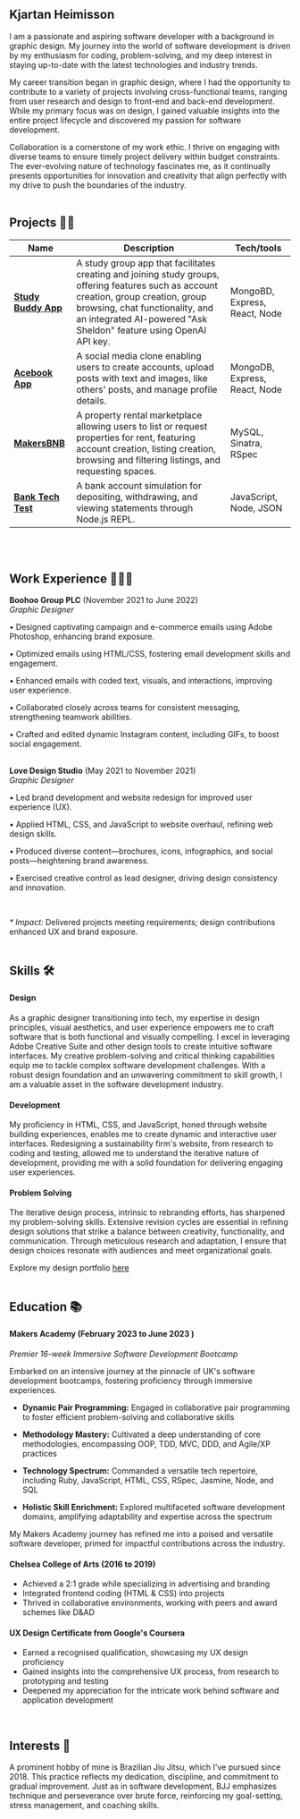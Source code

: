 ## Kjartan Heimisson

I am a passionate and aspiring software developer with a background in graphic design. My journey into the world of software development is driven by my enthusiasm for coding, problem-solving, and my deep interest in staying up-to-date with the latest technologies and industry trends.

My career transition began in graphic design, where I had the opportunity to contribute to a variety of projects involving cross-functional teams, ranging from user research and design to front-end and back-end development. While my primary focus was on design, I gained valuable insights into the entire project lifecycle and discovered my passion for software development.

Collaboration is a cornerstone of my work ethic. I thrive on engaging with diverse teams to ensure timely project delivery within budget constraints. The ever-evolving nature of technology fascinates me, as it continually presents opportunities for innovation and creativity that align perfectly with my drive to push the boundaries of the industry.
<br>
</br>

## Projects 👨‍💻

| Name                         | Description       | Tech/tools        |
| ---------------------------- | ----------------- | ----------------- |
| **[Study Buddy App](https://github.com/kjartan3/Study-buddy-app)**            | A study group app that facilitates creating and joining study groups, offering features such as account creation, group creation, group browsing, chat functionality, and an integrated AI-powered "Ask Sheldon" feature using OpenAI API key. | MongoBD, Express, React, Node  |
| **[Acebook App](https://github.com/kjartan3/Acebook-mern_fire-team)** | A social media clone enabling users to create accounts, upload posts with text and images, like others' posts, and manage profile details.  | MongoDB, Express, React, Node |
| **[MakersBNB](https://github.com/kjartan3/makersbnb-ruby-seed)** | A property rental marketplace allowing users to list or request properties for rent, featuring account creation, listing creation, browsing and filtering listings, and requesting spaces.  | MySQL, Sinatra, RSpec  |
| **[Bank Tech Test](https://github.com/kjartan3/bank-tech-test)** | A bank account simulation for depositing, withdrawing, and viewing statements through Node.js REPL.  | JavaScript, Node, JSON  |
<br>
</br>

## Work Experience 👨‍💼💼

**Boohoo Group PLC** (November 2021 to June 2022)  
_Graphic Designer_

• Designed captivating campaign and e-commerce emails using Adobe Photoshop, enhancing brand exposure.

• Optimized emails using HTML/CSS, fostering email development skills and engagement.

• Enhanced emails with coded text, visuals, and interactions, improving user experience.

• Collaborated closely across teams for consistent messaging, strengthening teamwork abilities.

• Crafted and edited dynamic Instagram content, including GIFs, to boost social engagement.
<br>
</br>

**Love Design Studio** (May 2021 to November 2021)  
_Graphic Designer_

• Led brand development and website redesign for improved user experience (UX).

• Applied HTML, CSS, and JavaScript to website overhaul, refining web design skills.

• Produced diverse content—brochures, icons, infographics, and social posts—heightening brand awareness.

• Exercised creative control as lead designer, driving design consistency and innovation.

<br>

_* Impact:_ Delivered projects meeting requirements; design contributions enhanced UX and brand exposure.
<br>
</br>

## Skills 🛠️

#### Design

As a graphic designer transitioning into tech, my expertise in design principles, visual aesthetics, and user experience empowers me to craft software that is both functional and visually compelling. I excel in leveraging Adobe Creative Suite and other design tools to create intuitive software interfaces. My creative problem-solving and critical thinking capabilities equip me to tackle complex software development challenges. With a robust design foundation and an unwavering commitment to skill growth, I am a valuable asset in the software development industry.

#### Development

My proficiency in HTML, CSS, and JavaScript, honed through website building experiences, enables me to create dynamic and interactive user interfaces. Redesigning a sustainability firm's website, from research to coding and testing, allowed me to understand the iterative nature of development, providing me with a solid foundation for delivering engaging user experiences.

#### Problem Solving

The iterative design process, intrinsic to rebranding efforts, has sharpened my problem-solving skills. Extensive revision cycles are essential in refining design solutions that strike a balance between creativity, functionality, and communication. Through meticulous research and adaptation, I ensure that design choices resonate with audiences and meet organizational goals.

Explore my design portfolio [here](https://kheimisson.wixsite.com/kjartan)
<br>
</br>

## Education 📚

#### Makers Academy (February 2023 to June 2023 )
_Premier 16-week Immersive Software Development Bootcamp_

Embarked on an intensive journey at the pinnacle of UK's software development bootcamps, fostering proficiency through immersive experiences.

- **Dynamic Pair Programming:** Engaged in collaborative pair programming to foster efficient problem-solving and collaborative skills

 - **Methodology Mastery:** Cultivated a deep understanding of core methodologies, encompassing OOP, TDD, MVC, DDD, and Agile/XP practices

- **Technology Spectrum:** Commanded a versatile tech repertoire, including Ruby, JavaScript, HTML, CSS, RSpec, Jasmine, Node, and SQL

- **Holistic Skill Enrichment:** Explored multifaceted software development domains, amplifying adaptability and expertise across the spectrum

My Makers Academy journey has refined me into a poised and versatile software developer, primed for impactful contributions across the industry.

#### Chelsea College of Arts (2016 to 2019)

- Achieved a 2:1 grade while specializing in advertising and branding
- Integrated frontend coding (HTML & CSS) into projects
- Thrived in collaborative environments, working with peers and award schemes like D&AD

#### UX Design Certificate from Google's Coursera

- Earned a recognised qualification, showcasing my UX design proficiency
- Gained insights into the comprehensive UX process, from research to prototyping and testing
- Deepened my appreciation for the intricate work behind software and application development
<br>

## Interests 🥋

A prominent hobby of mine is Brazilian Jiu Jitsu, which I've pursued since 2018. This practice reflects my dedication, discipline, and commitment to gradual improvement. Just as in software development, BJJ emphasizes technique and perseverance over brute force, reinforcing my goal-setting, stress management, and coaching skills.
